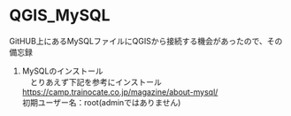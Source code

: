 # QGIS_MySQL  
GitHUB上にあるMySQLファイルにQGISから接続する機会があったので、その備忘録  
1. MySQLのインストール  
　とりあえず下記を参考にインストール  
  https://camp.trainocate.co.jp/magazine/about-mysql/  
  初期ユーザー名：root(adminではありません)  
